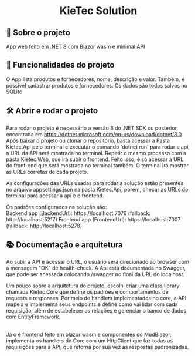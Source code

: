 <h1 align="center"> KieTec Solution </h1>

## 🎯 Sobre o projeto
 App web feito em .NET 8 com Blazor wasm e minimal API

## 🔨 Funcionalidades do projeto

 O App lista produtos e fornecedores, nome, descrição e valor. Também, é possível cadastrar produtos e fornecedores. Os dados são todos salvos no SQLite

## 🛠️ Abrir e rodar o projeto

 Para rodar o projeto é necessário a versão 8 do .NET SDK ou posterior, encontrada em <href> https://dotnet.microsoft.com/en-us/download/dotnet/8.0 </href>
Após baixar o projeto ou clonar o repositório, basta acessar a Pasta Kietec.Api pelo terminal e executar o comando 'dotnet run' para rodar a api, a URL
da API será mostrada no terminal. Repetir o mesmo processo com a pasta Kietec.Web, que irá subir o frontend. Feito isso, é só acessar a URL do front-end 
que será mostrada no terminal também. O terminal irá mostrar as URLs corretas de cada projeto.

 As configurações das URLs usadas para rodar a solução estão presentes no arquivo appsettings.json na pasta Kietec.Api,
porém, checar as URLs do terminal para acessar a api e o frontend. 

Os padrões configurados na solução são: <br>
Backend app (BackendUrl): https://localhost:7076 (fallback: http://localhost:5217)
Frontend app (FrontendUrl): https://localhost:7007 (fallback: http://localhost:5278) 
<br>

## 📚 Documentação e arquitetura

 Ao subir a API e acessar o URL, o usuário será direcionado ao browser com a mensagem "OK" de health-check.
A Api está documentada no Swagger, que pode ser acessada colocando /swagger no final da URL do localhost. <br>

 Um pouco sobre a arquitetura do projeto, escolhi criar uma class library chamada Kietec.Core que define os padrões e comportamentos de requests e responses.
Por meio de handlers implementados no core, a API mapeia e implementa seus endpoints e define como vai lidar com cada requisição, além de estabelecer as relações e gerenciar o banco de dados com EntityFramework. 

<br>
Já o é frontend feito em blazor wasm e componentes do MudBlazor, implementa os handlers do Core com um HttpClient que faz todas as requisições para a API, que retorna por sua vez as respostas padronizadas.

